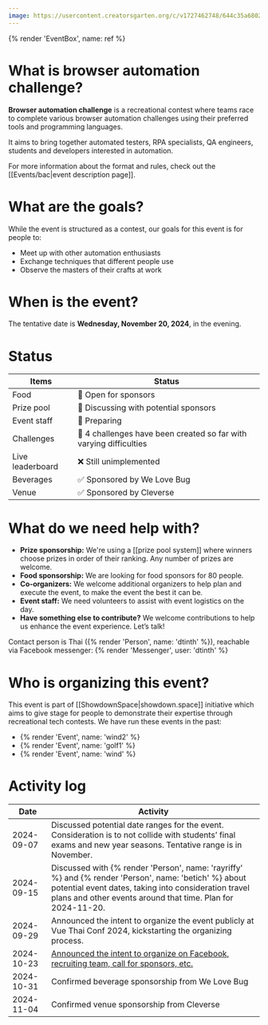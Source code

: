 ```yaml
---
image: https://usercontent.creatorsgarten.org/c/v1727462748/644c35a6802c02345887f156/image_mc13sx.webp
---
```


{% render 'EventBox', name: ref %}

# What is browser automation challenge?

**Browser automation challenge** is a recreational contest where teams race to complete various browser automation challenges using their preferred tools and programming languages.

It aims to bring together automated testers, RPA specialists, QA engineers, students and developers interested in automation.

For more information about the format and rules, check out the [[Events/bac|event description page]].

# What are the goals?

While the event is structured as a contest, our goals for this event is for people to:

- Meet up with other automation enthusiasts
- Exchange techniques that different people use
- Observe the masters of their crafts at work

# When is the event?

The tentative date is **Wednesday, November 20, 2024**, in the evening.

# Status

| Items | Status |
| ---- | ---- |
| Food | 📢 Open for sponsors |
| Prize pool | 💬 Discussing with potential sponsors |
| Event staff | 💬 Preparing |
| Challenges | 💬 4 challenges have been created so far with varying difficulties |
| Live leaderboard | ❌ Still unimplemented |
| Beverages | ✅ Sponsored by We Love Bug |
| Venue | ✅ Sponsored by Cleverse |

# What do we need help with?

- **Prize sponsorship:** We're using a [[prize pool system]] where winners choose prizes in order of their ranking. Any number of prizes are welcome.
- **Food sponsorship:** We are looking for food sponsors for 80 people.
- **Co-organizers:** We welcome additional organizers to help plan and execute the event, to make the event the best it can be.
- **Event staff:** We need volunteers to assist with event logistics on the day.
- **Have something else to contribute?** We welcome contributions to help us enhance the event experience. Let’s talk!

Contact person is Thai ({% render 'Person', name: 'dtinth' %}), reachable via Facebook messenger: {% render 'Messenger', user: 'dtinth' %}

# Who is organizing this event?

This event is part of [[ShowdownSpace|showdown.space]] initiative which aims to give stage for people to demonstrate their expertise through recreational tech contests. We have run these events in the past:

- {% render 'Event', name: 'wind2' %}
- {% render 'Event', name: 'golf1' %}
- {% render 'Event', name: 'wind' %}

# Activity log

| Date | Activity |
| ---- | -------- |
| 2024-09-07 | Discussed potential date ranges for the event. Consideration is to not collide with students’ final exams and new year seasons. Tentative range is in November. |
| 2024-09-15 | Discussed with {% render 'Person', name: 'rayriffy' %} and {% render 'Person', name: 'betich' %} about potential event dates, taking into consideration travel plans and other events around that time. Plan for 2024-11-20. |
| 2024-09-29 | Announced the intent to organize the event publicly at Vue Thai Conf 2024, kickstarting the organizing process. |
| 2024-10-23 | [Announced the intent to organize on Facebook, recruiting team, call for sponsors, etc.](https://www.facebook.com/dtinth/posts/pfbid0kE9VdYcDiC1Bpu9rJvS4t44JB6waGtFPuWfCNZcsHzqXRyPDEFwsG21YjRuJnEpMl) |
| 2024-10-31 | Confirmed beverage sponsorship from We Love Bug |
| 2024-11-04 | Confirmed venue sponsorship from Cleverse |